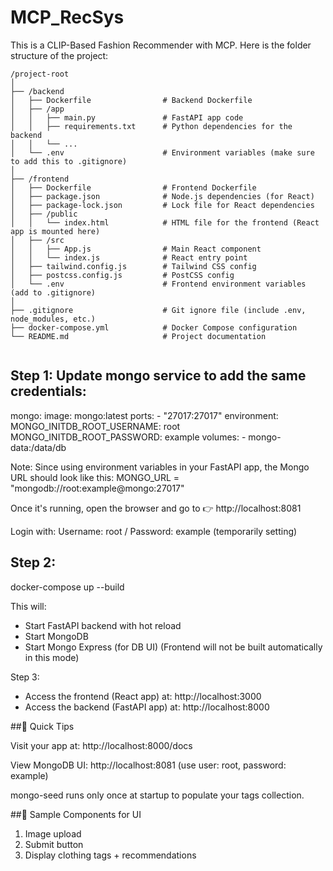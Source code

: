 # MCP_RecSys
This is a CLIP-Based Fashion Recommender with MCP. Here is the folder structure of the project:

```
/project-root
│
├── /backend
│   ├── Dockerfile                # Backend Dockerfile
│   ├── /app
│   │   ├── main.py               # FastAPI app code
│   │   ├── requirements.txt      # Python dependencies for the backend
│   │   └── ...
│   └── .env                      # Environment variables (make sure to add this to .gitignore)
│
├── /frontend
│   ├── Dockerfile                # Frontend Dockerfile
│   ├── package.json              # Node.js dependencies (for React)
│   ├── package-lock.json         # Lock file for React dependencies
│   ├── /public
│   │   └── index.html            # HTML file for the frontend (React app is mounted here)
│   ├── /src
│   │   ├── App.js                # Main React component
│   │   └── index.js              # React entry point
│   ├── tailwind.config.js        # Tailwind CSS config
│   ├── postcss.config.js         # PostCSS config
│   └── .env                      # Frontend environment variables (add to .gitignore)
│
├── .gitignore                    # Git ignore file (include .env, node_modules, etc.)
├── docker-compose.yml            # Docker Compose configuration
└── README.md                     # Project documentation


```

## Step 1: Update mongo service to add the same credentials:
  mongo:
    image: mongo:latest
    ports:
      - "27017:27017"
    environment:
      MONGO_INITDB_ROOT_USERNAME: root
      MONGO_INITDB_ROOT_PASSWORD: example
    volumes:
      - mongo-data:/data/db

Note: Since using environment variables in your FastAPI app, the Mongo URL should look like this:
MONGO_URL = "mongodb://root:example@mongo:27017"

Once it's running, open the browser and go to 👉 http://localhost:8081

Login with: Username: root / Password: example (temporarily setting)

## Step 2: 
docker-compose up --build

This will:

- Start FastAPI backend with hot reload
- Start MongoDB
- Start Mongo Express (for DB UI) (Frontend will not be built automatically in this mode)

Step 3:
- Access the frontend (React app) at:  http://localhost:3000
- Access the backend (FastAPI app) at:  http://localhost:8000

##📌 Quick Tips

Visit your app at: http://localhost:8000/docs

View MongoDB UI: http://localhost:8081 (use user: root, password: example)

mongo-seed runs only once at startup to populate your tags collection.

##📌 Sample Components for UI

1. Image upload
2. Submit button
3. Display clothing tags + recommendations
